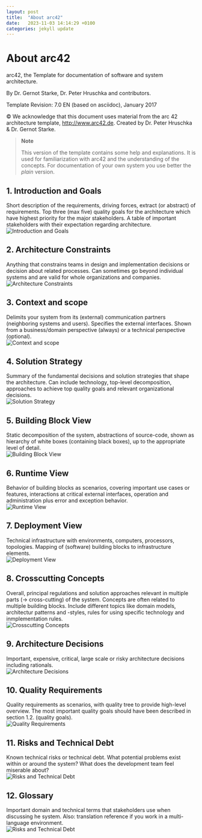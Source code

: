 ```yaml
---
layout: post
title:  "About arc42"
date:   2023-11-03 14:14:29 +0100
categories: jekyll update
---
```





# About arc42
 
arc42, the Template for documentation of software and system
architecture.

By Dr. Gernot Starke, Dr. Peter Hruschka and contributors.

Template Revision: 7.0 EN (based on asciidoc), January 2017

© We acknowledge that this document uses material from the arc 42
architecture template, <http://www.arc42.de>. Created by Dr. Peter
Hruschka & Dr. Gernot Starke.

> **Note**
>
> This version of the template contains some help and explanations. It
> is used for familiarization with arc42 and the understanding of the
> concepts. For documentation of your own system you use better the
> *plain* version.  


## 1. Introduction and Goals 
Short description of the requirements, driving forces, extract (or abstract) of requirements. Top three (max five) quality goals for the architecture which have highest priority for the major stakeholders. A table of important stakeholders with their expectation regarding architecture.   
![Introduction and Goals](images/01-intro-and-goals.png)


## 2. Architecture Constraints 
Anything that constrains teams in design and implementation decisions or decision about related processes. Can sometimes go beyond individual systems and are valid for whole organizations and companies.   
![Architecture Constraints](images/02-constraints-overview.png)

## 3. Context and scope 
Delimits your system from its (external) communication partners (neighboring systems and users). Specifies the external interfaces. Shown from a business/domain perspective (always) or a technical perspective (optional).   
![Context and scope](images/03-context-overview.png)

## 4. Solution Strategy 
Summary of the fundamental decisions and solution strategies that shape the architecture. Can include technology, top-level decomposition, approaches to achieve top quality goals and relevant organizational decisions.   
![Solution Strategy](images/04-solution-strategy-overview.png)

## 5. Building Block View 
Static decomposition of the system, abstractions of source-code, shown as hierarchy of white boxes (containing black boxes), up to the appropriate level of detail.   
![Building Block View](images/05-building-block-overview.png)

## 6. Runtime View 
Behavior of building blocks as scenarios, covering important use cases or features, interactions at critical external interfaces, operation and administration plus error and exception behavior.   
![Runtime View](images/06-runtime-overview.png)

## 7. Deployment View 
Technical infrastructure with environments, computers, processors, topologies. Mapping of (software) building blocks to infrastructure elements.    
![Deployment View](images/07-deployment-overview.png)
  
## 8. Crosscutting Concepts
Overall, principal regulations and solution approaches relevant in multiple parts (→ cross-cutting) of the system. Concepts are often related to multiple building blocks. Include different topics like domain models, architectur patterns and -styles, rules for using specific technology and inmplementation rules.  
![Crosscutting Concepts](images/08-concepts-overview.png)

## 9. Architecture Decisions 
Important, expensive, critical, large scale or risky architecture decisions including rationals.   
![Architecture Decisions](images/09-decision-overview.png)

## 10. Quality Requirements 
Quality requirements as scenarios, with quality tree to provide high-level overview. The most important quality goals should have been described in section 1.2. (quality goals).     
![Quality Requirements](images/10-q-scenario-overview.png)

## 11. Risks and Technical Debt 
Known technical risks or technical debt. What potential problems exist within or around the system? What does the development team feel miserable about?   
![Risks and Technical Debt](images/11-risk-overview.png)

## 12. Glossary 
Important domain and technical terms that stakeholders use when discussing he system. Also: translation reference if you work in a multi-language environment.  
![Risks and Technical Debt](images/12-glossary-overview.png)  
   